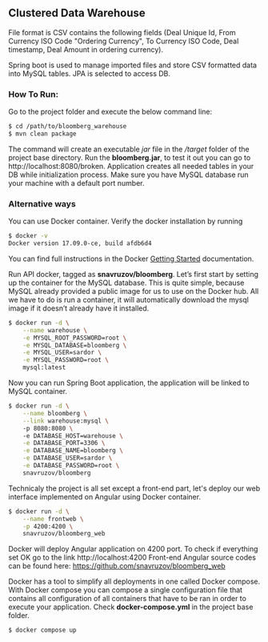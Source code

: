 ## Clustered Data Warehouse

File format is CSV contains the following fields (Deal Unique Id, From Currency ISO Code "Ordering Currency", To Currency ISO Code, Deal timestamp, Deal Amount in ordering currency).

Spring boot is used to manage imported files and store CSV formatted data into MySQL tables. JPA is selected to access DB.

### How To Run:
Go to the project folder and execute the below command line: 
```sh
$ cd /path/to/bloomberg_warehouse
$ mvn clean package
```
The command will create an executable *jar* file in the */target* folder of the project base directory.
Run the **bloomberg.jar**, to test it out you can go to http://localhost:8080/broken.
Application creates all needed tables in your DB while initialization process. Make sure you have MySQL database run your machine with a default port number.

### Alternative ways
You can use Docker container. 
Verify the docker installation by running
```sh
$ docker -v
Docker version 17.09.0-ce, build afdb6d4
```
You can find full instructions in the Docker [Getting Started](https://docs.docker.com/get-started/#a-brief-explanation-of-containers) documentation.

Run API docker, tagged as **snavruzov/bloomberg**.
Let’s first start by setting up the container for the MySQL database. This is quite simple, because MySQL already provided a public image for us to use on the Docker hub.
All we have to do is run a container, it will automatically download the mysql image if it doesn’t already have it installed.
```sh
$ docker run -d \
    --name warehouse \
    -e MYSQL_ROOT_PASSWORD=root \
    -e MYSQL_DATABASE=bloomberg \
    -e MYSQL_USER=sardor \
    -e MYSQL_PASSWORD=root \
    mysql:latest
```
Now you can run Spring Boot application, the application will be linked to MySQL container.
```sh
$ docker run -d \
    --name bloomberg \
    --link warehouse:mysql \ 
    -p 8080:8080 \ 
    -e DATABASE_HOST=warehouse \
    -e DATABASE_PORT=3306 \
    -e DATABASE_NAME=bloomberg \
    -e DATABASE_USER=sardor \
    -e DATABASE_PASSWORD=root \
    snavruzov/bloomberg
```
Technicaly the project is all set except a front-end part, let's deploy our web interface implemented on Angular using Docker container.

```sh
$ docker run -d \
    --name frontweb \
    -p 4200:4200 \ 
    snavruzov/bloomberg_web
```
Docker will deploy Angular application on 4200 port. To check if everything set OK go to the link http://localhost:4200
Front-end Angular source codes can be found here: https://github.com/snavruzov/bloomberg_web

Docker has a tool to simplify all deployments in one called Docker compose. With Docker compose you can compose a single configuration file that contains all configuration of all containers that have to be ran in order to execute your application.
Check **docker-compose.yml** in the project base folder.

```sh
$ docker compose up
```
